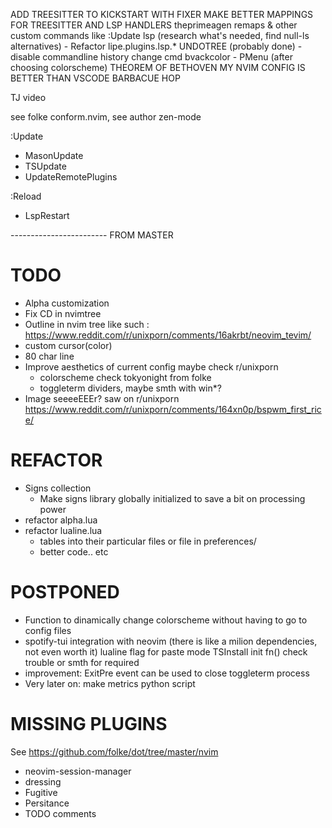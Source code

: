 ADD TREESITTER TO KICKSTART WITH FIXER
MAKE BETTER MAPPINGS FOR TREESITTER AND LSP HANDLERS
theprimeagen remaps & other
custom commands like :Update
lsp (research what's needed, find null-ls alternatives)
    - Refactor lipe.plugins.lsp.*
UNDOTREE
(probably done) - disable commandline history
change cmd bvackcolor - PMenu (after choosing colorscheme)
THEOREM OF BETHOVEN MY NVIM CONFIG IS BETTER THAN VSCODE
BARBACUE
HOP

TJ video

see folke
conform.nvim, see author
zen-mode


:Update
- MasonUpdate
- TSUpdate
- UpdateRemotePlugins

:Reload
- LspRestart

------------------------ FROM MASTER
# TODO 
- Alpha customization
- Fix CD in nvimtree
- Outline in nvim tree like such : https://www.reddit.com/r/unixporn/comments/16akrbt/neovim_tevim/
- custom cursor(color)
- 80 char line
- Improve aesthetics of current config maybe check r/unixporn
    - colorscheme check tokyonight from folke
    - toggleterm dividers, maybe smth with win*?
- Image seeeeEEEr? saw on r/unixporn https://www.reddit.com/r/unixporn/comments/164xn0p/bspwm_first_rice/

# REFACTOR
- Signs collection
    - Make signs library globally initialized to save a bit on processing power
- refactor alpha.lua
- refactor lualine.lua 
    - tables into their particular files or file in preferences/
    - better code.. etc

# POSTPONED
- Function to dinamically change colorscheme without having to go to config files
- spotify-tui integration with neovim (there is like a milion dependencies, not even worth it) lualine flag for paste mode TSInstall init fn() check trouble or smth for required
- improvement: ExitPre event can be used to close toggleterm process 
- Very later on: make metrics python script

# MISSING PLUGINS
See https://github.com/folke/dot/tree/master/nvim

- neovim-session-manager
- dressing
- Fugitive
- Persitance
- TODO comments

